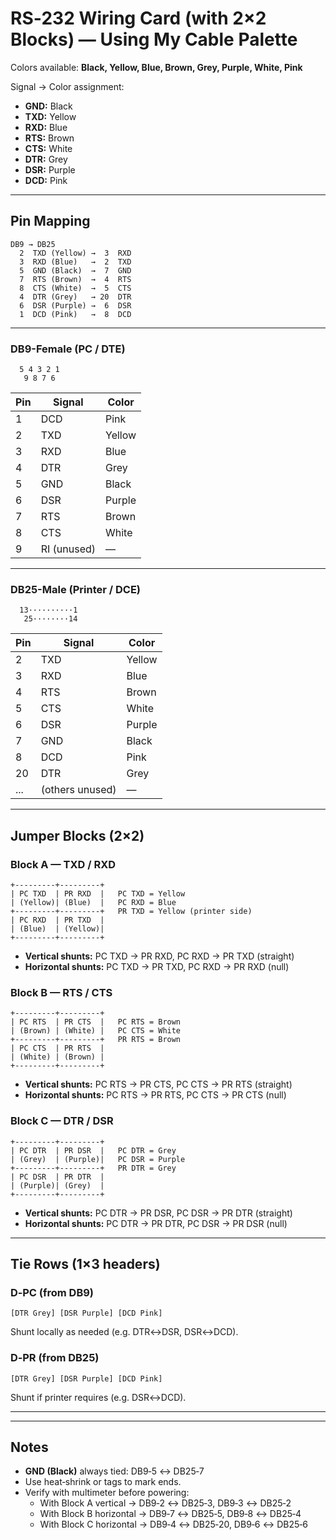 
# RS‑232 Wiring Card (with 2×2 Blocks) — Using My Cable Palette

Colors available: **Black, Yellow, Blue, Brown, Grey, Purple, White, Pink**

Signal → Color assignment:  
- **GND:** Black  
- **TXD:** Yellow  
- **RXD:** Blue  
- **RTS:** Brown  
- **CTS:** White  
- **DTR:** Grey  
- **DSR:** Purple  
- **DCD:** Pink  

---

## Pin Mapping

```
DB9 → DB25
  2  TXD (Yellow) →  3  RXD
  3  RXD (Blue)   →  2  TXD
  5  GND (Black)  →  7  GND
  7  RTS (Brown)  →  4  RTS
  8  CTS (White)  →  5  CTS
  4  DTR (Grey)   → 20  DTR
  6  DSR (Purple) →  6  DSR
  1  DCD (Pink)   →  8  DCD
```

---
### DB9-Female (PC / DTE)
```
  5 4 3 2 1
   9 8 7 6
```
| Pin | Signal | Color |
|-----|--------|-------|
| 1   | DCD    | Pink  |
| 2   | TXD    | Yellow|
| 3   | RXD    | Blue  |
| 4   | DTR    | Grey  |
| 5   | GND    | Black |
| 6   | DSR    | Purple|
| 7   | RTS    | Brown |
| 8   | CTS    | White |
| 9   | RI (unused) | —  |

---

### DB25-Male (Printer / DCE)
```
  13··········1
   25········14
```
| Pin | Signal | Color |
|-----|--------|-------|
| 2   | TXD    | Yellow|
| 3   | RXD    | Blue  |
| 4   | RTS    | Brown |
| 5   | CTS    | White |
| 6   | DSR    | Purple|
| 7   | GND    | Black |
| 8   | DCD    | Pink  |
| 20  | DTR    | Grey  |
| ... | (others unused) | —  |

---


## Jumper Blocks (2×2)

### Block A — TXD / RXD
```
+---------+---------+
| PC TXD  | PR RXD  |   PC TXD = Yellow
| (Yellow)| (Blue)  |   PC RXD = Blue
+---------+---------+   PR TXD = Yellow (printer side)
| PC RXD  | PR TXD  |
| (Blue)  | (Yellow)|
+---------+---------+
```
- **Vertical shunts:** PC TXD → PR RXD, PC RXD → PR TXD (straight)
- **Horizontal shunts:** PC TXD → PR TXD, PC RXD → PR RXD (null)

### Block B — RTS / CTS
```
+---------+---------+
| PC RTS  | PR CTS  |   PC RTS = Brown
| (Brown) | (White) |   PC CTS = White
+---------+---------+   PR RTS = Brown
| PC CTS  | PR RTS  |
| (White) | (Brown) |
+---------+---------+
```
- **Vertical shunts:** PC RTS → PR CTS, PC CTS → PR RTS (straight)
- **Horizontal shunts:** PC RTS → PR RTS, PC CTS → PR CTS (null)

### Block C — DTR / DSR
```
+---------+---------+
| PC DTR  | PR DSR  |   PC DTR = Grey
| (Grey)  | (Purple)|   PC DSR = Purple
+---------+---------+   PR DTR = Grey
| PC DSR  | PR DTR  |
| (Purple)| (Grey)  |
+---------+---------+
```
- **Vertical shunts:** PC DTR → PR DSR, PC DSR → PR DTR (straight)
- **Horizontal shunts:** PC DTR → PR DTR, PC DSR → PR DSR (null)

---

## Tie Rows (1×3 headers)

### D‑PC (from DB9)
```
[DTR Grey] [DSR Purple] [DCD Pink]
```
Shunt locally as needed (e.g. DTR↔DSR, DSR↔DCD).

### D‑PR (from DB25)
```
[DTR Grey] [DSR Purple] [DCD Pink]
```
Shunt if printer requires (e.g. DSR↔DCD).

---

---

## Notes

- **GND (Black)** always tied: DB9‑5 ↔ DB25‑7  
- Use heat‑shrink or tags to mark ends.  
- Verify with multimeter before powering:  
  - With Block A vertical → DB9‑2 ↔ DB25‑3, DB9‑3 ↔ DB25‑2  
  - With Block B horizontal → DB9‑7 ↔ DB25‑5, DB9‑8 ↔ DB25‑4  
  - With Block C horizontal → DB9‑4 ↔ DB25‑20, DB9‑6 ↔ DB25‑6  
